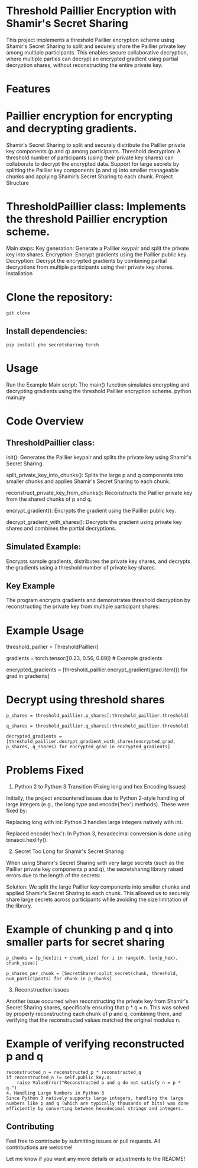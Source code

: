 # Threshold Paillier Encryption with Shamir's Secret Sharing

This project implements a threshold Paillier encryption scheme using Shamir's Secret Sharing to split and securely share the Paillier private key among multiple participants. This enables secure collaborative decryption, where multiple parties can decrypt an encrypted gradient using partial decryption shares, without reconstructing the entire private key.

# Features

# Paillier encryption for encrypting and decrypting gradients.
Shamir's Secret Sharing to split and securely distribute the Paillier private key components (p and q) among participants.
Threshold decryption: A threshold number of participants (using their private key shares) can collaborate to decrypt the encrypted data.
Support for large secrets by splitting the Paillier key components (p and q) into smaller manageable chunks and applying Shamir’s Secret Sharing to each chunk.
Project Structure

# ThresholdPaillier class: Implements the threshold Paillier encryption scheme.

Main steps:
Key generation: Generate a Paillier keypair and split the private key into shares.
Encryption: Encrypt gradients using the Paillier public key.
Decryption: Decrypt the encrypted gradients by combining partial decryptions from multiple participants using their private key shares.
Installation

# Clone the repository:
```
git clone 
```
## Install dependencies:
```
pip install phe secretsharing torch
```

# Usage

Run the Example
Main script: The main() function simulates encrypting and decrypting gradients using the threshold Paillier encryption scheme.
python main.py

# Code Overview

## ThresholdPaillier class:

init(): Generates the Paillier keypair and splits the private key using Shamir's Secret Sharing.

split_private_key_into_chunks(): Splits the large p and q components into smaller chunks and applies Shamir's Secret Sharing to each chunk.

reconstruct_private_key_from_chunks(): Reconstructs the Paillier private key from the shared chunks of p and q.

encrypt_gradient(): Encrypts the gradient using the Paillier public key.

decrypt_gradient_with_shares(): Decrypts the gradient using private key shares and combines the partial decryptions.

## Simulated Example:
Encrypts sample gradients, distributes the private key shares, and decrypts the gradients using a threshold number of private key shares.

## Key Example

The program encrypts gradients and demonstrates threshold decryption by reconstructing the private key from multiple participant shares:



# Example Usage
threshold_paillier = ThresholdPaillier()

gradients = torch.tensor([0.23, 0.56, 0.89])  # Example gradients

encrypted_gradients = [threshold_paillier.encrypt_gradient(grad.item()) for grad in gradients]

# Decrypt using threshold shares

```
p_shares = threshold_paillier.p_shares[:threshold_paillier.threshold]

q_shares = threshold_paillier.q_shares[:threshold_paillier.threshold]

decrypted_gradients = [threshold_paillier.decrypt_gradient_with_shares(encrypted_grad, p_shares, q_shares) for encrypted_grad in encrypted_gradients]
```

# Problems Fixed

1. Python 2 to Python 3 Transition (Fixing long and hex Encoding Issues)

Initially, the project encountered issues due to Python 2-style handling of large integers (e.g., the long type and encode('hex') methods). These were fixed by:

Replacing long with int: Python 3 handles large integers natively with int.

Replaced encode('hex'): In Python 3, hexadecimal conversion is done using binascii.hexlify().

2. Secret Too Long for Shamir's Secret Sharing

When using Shamir's Secret Sharing with very large secrets (such as the Paillier private key components p and q), the secretsharing library raised errors due to the length of the secrets:

Solution: We split the large Paillier key components into smaller chunks and applied Shamir's Secret Sharing to each chunk. This allowed us to securely share large secrets across participants while avoiding the size limitation of the library.

# Example of chunking p and q into smaller parts for secret sharing

```
p_chunks = [p_hex[i:i + chunk_size] for i in range(0, len(p_hex), chunk_size)]

p_shares_per_chunk = [SecretSharer.split_secret(chunk, threshold, num_participants) for chunk in p_chunks]
```

3. Reconstruction Issues

Another issue occurred when reconstructing the private key from Shamir's Secret Sharing shares, specifically ensuring that p * q = n. This was solved by properly reconstructing each chunk of p and q, combining them, and verifying that the reconstructed values matched the original modulus n.

# Example of verifying reconstructed p and q
```
reconstructed_n = reconstructed_p * reconstructed_q
if reconstructed_n != self.public_key.n:
    raise ValueError("Reconstructed p and q do not satisfy n = p * q.")
4. Handling Large Numbers in Python 3
Since Python 3 natively supports large integers, handling the large numbers like p and q (which are typically thousands of bits) was done efficiently by converting between hexadecimal strings and integers.
```
## Contributing

Feel free to contribute by submitting issues or pull requests. All contributions are welcome!


Let me know if you want any more details or adjustments to the README!
